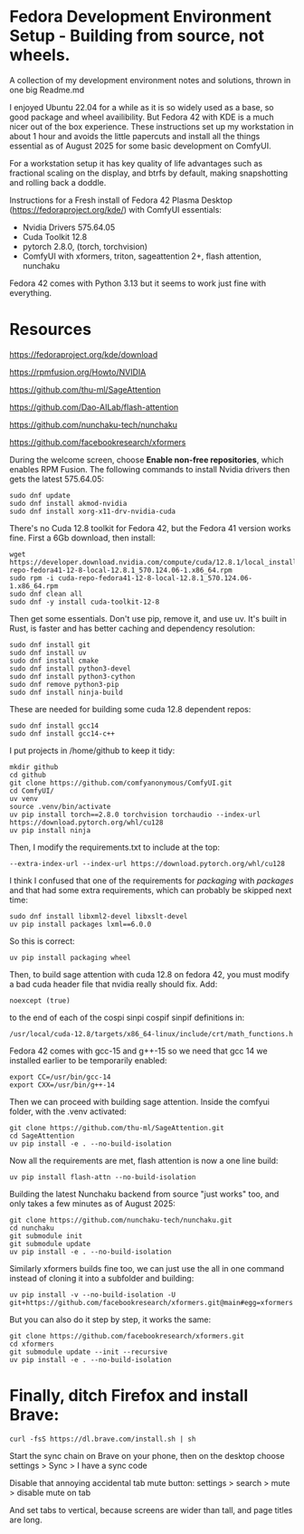 # Fedora Development Environment Setup - Building from source, not wheels.

A collection of my development environment notes and solutions, thrown in one big Readme.md

I enjoyed Ubuntu 22.04 for a while as it is so widely used as a base, so good package and wheel availibility. But Fedora 42 with KDE is a much nicer out of the box experience. These instructions set up my workstation in about 1 hour and avoids the little papercuts and install all the things essential as of August 2025 for some basic development on ComfyUI.

For a workstation setup it has key quality of life advantages such as fractional scaling on the display, and btrfs by default, making snapshotting and rolling back a doddle.

Instructions for a Fresh install of Fedora 42 Plasma Desktop (https://fedoraproject.org/kde/) with ComfyUI essentials:

- Nvidia Drivers 575.64.05
- Cuda Toolkit 12.8
- pytorch 2.8.0, (torch, torchvision) 
- ComfyUI with xformers, triton, sageattention 2+, flash attention, nunchaku

Fedora 42 comes with Python 3.13 but it seems to work just fine with everything.

# Resources

https://fedoraproject.org/kde/download

https://rpmfusion.org/Howto/NVIDIA

https://github.com/thu-ml/SageAttention

https://github.com/Dao-AILab/flash-attention

https://github.com/nunchaku-tech/nunchaku

https://github.com/facebookresearch/xformers




During the welcome screen, choose **Enable non-free repositories**, which enables RPM Fusion. The following commands to install Nvidia drivers then gets the latest 575.64.05:

```
sudo dnf update
sudo dnf install akmod-nvidia
sudo dnf install xorg-x11-drv-nvidia-cuda
```

There's no Cuda 12.8 toolkit for Fedora 42, but the Fedora 41 version works fine. First a 6Gb download, then install:

```
wget https://developer.download.nvidia.com/compute/cuda/12.8.1/local_installers/cuda-repo-fedora41-12-8-local-12.8.1_570.124.06-1.x86_64.rpm
sudo rpm -i cuda-repo-fedora41-12-8-local-12.8.1_570.124.06-1.x86_64.rpm
sudo dnf clean all
sudo dnf -y install cuda-toolkit-12-8
```

Then get some essentials. Don't use pip, remove it, and use uv. It's built in Rust, is faster and has better caching and dependency resolution:

```
sudo dnf install git
sudo dnf install uv
sudo dnf install cmake
sudo dnf install python3-devel
sudo dnf install python3-cython
sudo dnf remove python3-pip
sudo dnf install ninja-build
```

These are needed for building some cuda 12.8 dependent repos:

```
sudo dnf install gcc14
sudo dnf install gcc14-c++
```

I put projects in /home/github to keep it tidy:

```
mkdir github
cd github
git clone https://github.com/comfyanonymous/ComfyUI.git
cd ComfyUI/
uv venv
source .venv/bin/activate
uv pip install torch==2.8.0 torchvision torchaudio --index-url https://download.pytorch.org/whl/cu128
uv pip install ninja
```

Then, I modify the requirements.txt to include at the top:

```
--extra-index-url --index-url https://download.pytorch.org/whl/cu128
```

I think I confused that one of the requirements for *packaging* with *packages* and that had some extra requirements, which can probably be skipped next time:

```
sudo dnf install libxml2-devel libxslt-devel
uv pip install packages lxml==6.0.0
```

So this is correct:

```
uv pip install packaging wheel
```

Then, to build sage attention with cuda 12.8 on fedora 42, you must modify a bad cuda header file that nvidia really should fix. Add:

```
noexcept (true)
```

to the end of each of the cospi sinpi cospif sinpif definitions in:

```
/usr/local/cuda-12.8/targets/x86_64-linux/include/crt/math_functions.h
```

Fedora 42 comes with gcc-15 and g++-15 so we need that gcc 14 we installed earlier to be temporarily enabled:

```
export CC=/usr/bin/gcc-14
export CXX=/usr/bin/g++-14
```

Then we can proceed with building sage attention. Inside the comfyui folder, with the .venv activated:

```
git clone https://github.com/thu-ml/SageAttention.git
cd SageAttention
uv pip install -e . --no-build-isolation
```

Now all the requirements are met, flash attention is now a one line build:

```
uv pip install flash-attn --no-build-isolation
```

Building the latest Nunchaku backend from source "just works" too, and only takes a few minutes as of August 2025:

```
git clone https://github.com/nunchaku-tech/nunchaku.git
cd nunchaku
git submodule init
git submodule update
uv pip install -e . --no-build-isolation
```

Similarly xformers builds fine too, we can just use the all in one command instead of cloning it into a subfolder and building:

```
uv pip install -v --no-build-isolation -U git+https://github.com/facebookresearch/xformers.git@main#egg=xformers
```

But you can also do it step by step, it works the same:

```
git clone https://github.com/facebookresearch/xformers.git
cd xformers
git submodule update --init --recursive
uv pip install -e . --no-build-isolation
```

# Finally, ditch Firefox and install Brave:

```
curl -fsS https://dl.brave.com/install.sh | sh
```

Start the sync chain on Brave on your phone, then on the desktop choose settings > Sync > I have a sync code

Disable that annoying accidental tab mute button: settings > search > mute > disable mute on tab

And set tabs to vertical, because screens are wider than tall, and page titles are long.
